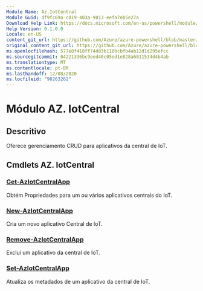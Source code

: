 ```yaml
---
Module Name: Az.IotCentral
Module Guid: df9fc69a-c019-403a-9013-eefa7eb5e27a
Download Help Link: https://docs.microsoft.com/en-us/powershell/module/az.iotcentral
Help Version: 0.1.0.0
Locale: en-US
content_git_url: https://github.com/Azure/azure-powershell/blob/master/src/IotCentral/IotCentral/help/Az.IotCentral.md
original_content_git_url: https://github.com/Azure/azure-powershell/blob/master/src/IotCentral/IotCentral/help/Az.IotCentral.md
ms.openlocfilehash: 577e8f418ff74d83b110bcbfb4ab12d1d295efcc
ms.sourcegitcommit: 04221336bc9eed46c05ed1e828a6811534d4b4ab
ms.translationtype: MT
ms.contentlocale: pt-BR
ms.lasthandoff: 12/08/2020
ms.locfileid: "98263262"
---
```

# Módulo AZ. IotCentral
## Descritivo
Oferece gerenciamento CRUD para aplicativos da central de IoT.

## Cmdlets AZ. IotCentral
### [Get-AzIotCentralApp](Get-AzIotCentralApp.md)
Obtém Propriedades para um ou vários aplicativos centrais do IoT.

### [New-AzIotCentralApp](New-AzIotCentralApp.md)
Cria um novo aplicativo Central de IoT.

### [Remove-AzIotCentralApp](Remove-AzIotCentralApp.md)
Exclui um aplicativo da central de IoT.

### [Set-AzIotCentralApp](Set-AzIotCentralApp.md)
Atualiza os metadados de um aplicativo da central de IoT.


